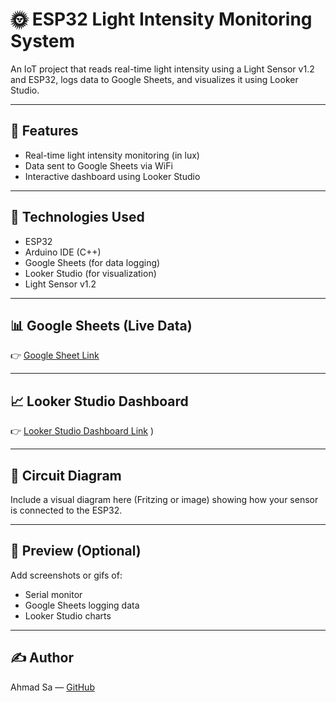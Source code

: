 # 🌞 ESP32 Light Intensity Monitoring System

An IoT project that reads real-time light intensity using a Light Sensor v1.2 and ESP32, logs data to Google Sheets, and visualizes it using Looker Studio.

---

## 📲 Features
- Real-time light intensity monitoring (in lux)
- Data sent to Google Sheets via WiFi
- Interactive dashboard using Looker Studio

---

## 🧠 Technologies Used
- ESP32
- Arduino IDE (C++)
- Google Sheets (for data logging)
- Looker Studio (for visualization)
- Light Sensor v1.2

---

## 📊 Google Sheets (Live Data)
👉 [Google Sheet Link](https://docs.google.com/spreadsheets/d/1mFfE3nsDvZjKTTN40_8owgpNQ77EQW3ZP8EhCwsaSj8/edit?usp=sharing)

---

## 📈 Looker Studio Dashboard
👉 [Looker Studio Dashboard Link](https://lookerstudio.google.com/reporting/9ec89e3e-cd0c-4e49-bb77-3eb3b724426a)
)

---

## 🔌 Circuit Diagram
Include a visual diagram here (Fritzing or image) showing how your sensor is connected to the ESP32.

---

## 📸 Preview (Optional)
Add screenshots or gifs of:
- Serial monitor
- Google Sheets logging data
- Looker Studio charts

---

## ✍️ Author
Ahmad Sa — [GitHub](https://github.com/ahmadsa08)
